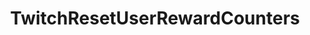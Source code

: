 ---
name: TwitchResetUserRewardCounters
title: TwitchResetUserRewardCounters
description: Reset all user reward counters for the specified user, by id
parameters:
  - name: rewardId
    import: twitch/rewards/id
example: |
    using System;
    public class CPHInline
    {
        public bool Execute()
        {
            //Get user id of current user id
            CPH.TryGetArg("userId",out string userId);

            //Reset persisted user reward counter
            CPH.TwitchResetUserRewardCounters(userId, true);
            return true;
        }
    }
---